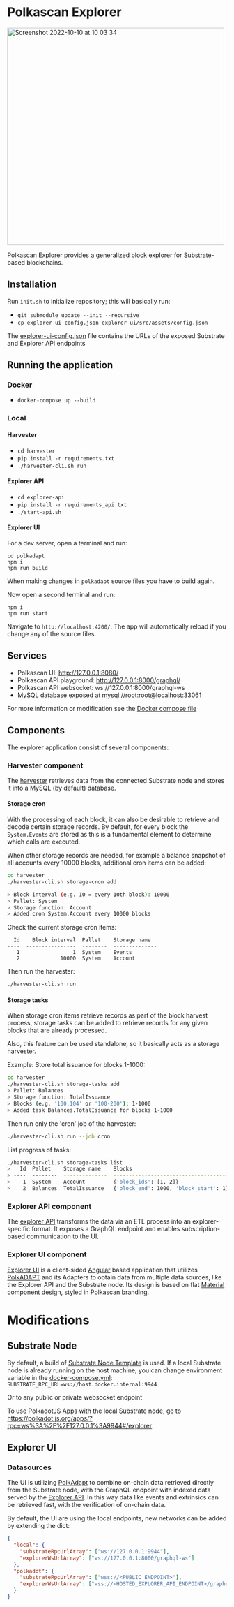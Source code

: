 # Polkascan Explorer

<img width="498" alt="Screenshot 2022-10-10 at 10 03 34" src="https://user-images.githubusercontent.com/5286904/194822070-48c172d4-c65d-4ea0-8287-15b772f32eb4.png">

Polkascan Explorer provides a generalized block explorer for 
[Substrate](https://github.com/paritytech/substrate)-based blockchains.

## Installation
Run `init.sh` to initialize repository; this will basically run:
  * `git submodule update --init --recursive`  
  * `cp explorer-ui-config.json explorer-ui/src/assets/config.json`

The [explorer-ui-config.json](https://github.com/polkascan/explorer/blob/main/explorer-ui-config.json) file contains 
the URLs of the exposed Substrate and Explorer API endpoints

## Running the application

### Docker

* `docker-compose up --build`

### Local

#### Harvester
* `cd harvester`
* `pip install -r requirements.txt`
* `./harvester-cli.sh run`

#### Explorer API

* `cd explorer-api`
* `pip install -r requirements_api.txt`
* `./start-api.sh`

#### Explorer UI

For a dev server, open a terminal and run:
```shell
cd polkadapt
npm i
npm run build
``` 
When making changes in `polkadapt` source files you have to build again.

Now open a second terminal and run:
```shell
npm i
npm run start
```
Navigate to `http://localhost:4200/`. The app will automatically reload if you change any of the source files.

## Services
* Polkascan UI: http://127.0.0.1:8080/
* Polkascan API playground: http://127.0.0.1:8000/graphql/
* Polkascan API websocket: ws://127.0.0.1:8000/graphql-ws
* MySQL database exposed at mysql://root:root@localhost:33061

For more information or modification see the [Docker compose file](https://github.com/polkascan/explorer/blob/main/docker-compose.yml)

## Components

The explorer application consist of several components:

### Harvester component

The [harvester](https://github.com/polkascan/harvester) retrieves data from the connected 
Substrate node and stores it into a MySQL (by default) database.

#### Storage cron

With the processing of each block, it can also be desirable to retrieve and decode certain storage records. By default, 
for every block the `System.Events` are stored as this is a fundamental element to determine which calls are executed.

When other storage records are needed, for example a balance snapshot of all accounts every 10000 blocks, additional 
cron items can be added:

```bash
cd harvester
./harvester-cli.sh storage-cron add 

> Block interval (e.g. 10 = every 10th block): 10000
> Pallet: System
> Storage function: Account
> Added cron System.Account every 10000 blocks
```

Check the current storage cron items:
```
  Id    Block interval  Pallet    Storage name
----  ----------------  --------  --------------
   1                 1  System    Events
   2             10000  System    Account
```

Then run the harvester:
```bash
./harvester-cli.sh run 
```

#### Storage tasks

When storage cron items retrieve records as part of the block harvest process, storage tasks can be added to retrieve 
records for any given blocks that are already processed. 

Also, this feature can be used standalone, so it basically acts as a storage harvester.

Example: Store total issuance for blocks 1-1000:
```bash
cd harvester
./harvester-cli.sh storage-tasks add
> Pallet: Balances
> Storage function: TotalIssuance
> Blocks (e.g. '100,104' or '100-200'): 1-1000
> Added task Balances.TotalIssuance for blocks 1-1000 
```

Then run only the 'cron' job of the harvester:
```bash
./harvester-cli.sh run --job cron 
```

List progress of tasks:

```bash
./harvester-cli.sh storage-tasks list
>   Id  Pallet    Storage name    Blocks                                 Complete
> ----  --------  --------------  -------------------------------------  ----------
>    1  System    Account         {'block_ids': [1, 2]}                  True
>    2  Balances  TotalIssuance   {'block_end': 1000, 'block_start': 1}  True
```

### Explorer API component

The [explorer API](https://github.com/polkascan/explorer-api) transforms the data via an ETL process into an 
explorer-specific format. It exposes a GraphQL endpoint and enables subscription-based communication to the UI.

### Explorer UI component

[Explorer UI](https://github.com/polkascan/explorer-ui) is a client-sided [Angular](https://angular.io/) based application that utilizes 
[PolkADAPT](https://github.com/polkascan/polkadapt) and its Adapters to obtain data from multiple data sources, like 
the Explorer API and the Substrate node. Its design is based on flat [Material](https://material.angular.io/) component 
design, styled in Polkascan branding.






# Modifications

## Substrate Node
By default, a build of [Substrate Node Template](https://github.com/substrate-developer-hub/substrate-node-template) is 
used. If a local Substrate node is already running on the host machine, you can change
environment variable in the [docker-compose.yml](https://github.com/polkascan/explorer/blob/main/docker-compose.yml#L15):
`SUBSTRATE_RPC_URL=ws://host.docker.internal:9944`

Or to any public or private websocket endpoint

To use PolkadotJS Apps with the local Substrate node, go to https://polkadot.js.org/apps/?rpc=ws%3A%2F%2F127.0.0.1%3A9944#/explorer

## Explorer UI 

### Datasources

The UI is utilizing [PolkAdapt](https://github.com/polkascan/polkadapt) to combine on-chain data retrieved directly from the Substrate node, with the GraphQL endpoint with indexed data served by the [Explorer API](https://github.com/polkascan/explorer-api). In this way data like events and extrinsics can be retrieved fast, with the verification of on-chain data.


By default, the UI are using the local endpoints, new networks can be added by extending the dict:

```json
{
  "local": {
    "substrateRpcUrlArray": ["ws://127.0.0.1:9944"],
    "explorerWsUrlArray": ["ws://127.0.0.1:8000/graphql-ws"]
  },
  "polkadot": {
    "substrateRpcUrlArray": ["wss://<PUBLIC_ENDPOINT>"],
    "explorerWsUrlArray": ["wss://<HOSTED_EXPLORER_API_ENDPOINT>/graphql-ws"]
  }
}
```
